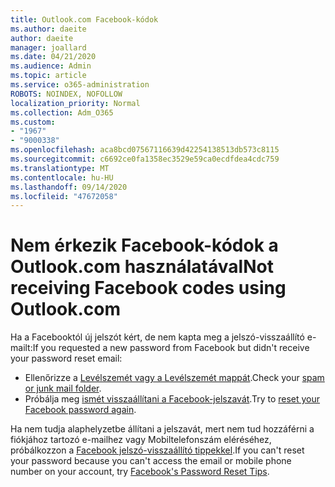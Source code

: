 ```yaml
---
title: Outlook.com Facebook-kódok
ms.author: daeite
author: daeite
manager: joallard
ms.date: 04/21/2020
ms.audience: Admin
ms.topic: article
ms.service: o365-administration
ROBOTS: NOINDEX, NOFOLLOW
localization_priority: Normal
ms.collection: Adm_O365
ms.custom:
- "1967"
- "9000338"
ms.openlocfilehash: aca8bcd07567116639d42254138513db573c8115
ms.sourcegitcommit: c6692ce0fa1358ec3529e59ca0ecdfdea4cdc759
ms.translationtype: MT
ms.contentlocale: hu-HU
ms.lasthandoff: 09/14/2020
ms.locfileid: "47672058"
---
```

# <a name="not-receiving-facebook-codes-using-outlookcom"></a><span data-ttu-id="e548d-102">Nem érkezik Facebook-kódok a Outlook.com használatával</span><span class="sxs-lookup"><span data-stu-id="e548d-102">Not receiving Facebook codes using Outlook.com</span></span>

<span data-ttu-id="e548d-103">Ha a Facebooktól új jelszót kért, de nem kapta meg a jelszó-visszaállító e-mailt:</span><span class="sxs-lookup"><span data-stu-id="e548d-103">If you requested a new password from Facebook but didn't receive your password reset email:</span></span>

- <span data-ttu-id="e548d-104">Ellenőrizze a [Levélszemét vagy a Levélszemét mappát](https://outlook.live.com/mail/junkemail).</span><span class="sxs-lookup"><span data-stu-id="e548d-104">Check your [spam or junk mail folder](https://outlook.live.com/mail/junkemail).</span></span>
- <span data-ttu-id="e548d-105">Próbálja meg [ismét visszaállítani a Facebook-jelszavát](https://aka.ms/facebook-password-reset).</span><span class="sxs-lookup"><span data-stu-id="e548d-105">Try to [reset your Facebook password again](https://aka.ms/facebook-password-reset).</span></span>

<span data-ttu-id="e548d-106">Ha nem tudja alaphelyzetbe állítani a jelszavát, mert nem tud hozzáférni a fiókjához tartozó e-mailhez vagy Mobiltelefonszám eléréséhez, próbálkozzon a [Facebook jelszó-visszaállító tippekkel](https://aka.ms/facebook-password-help).</span><span class="sxs-lookup"><span data-stu-id="e548d-106">If you can't reset your password because you can't access the email or mobile phone number on your account, try [Facebook's Password Reset Tips](https://aka.ms/facebook-password-help).</span></span>